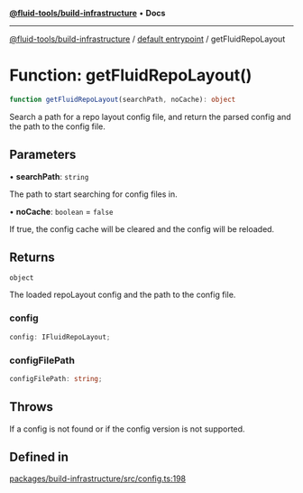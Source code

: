 [**@fluid-tools/build-infrastructure**](../../README.md) • **Docs**

***

[@fluid-tools/build-infrastructure](../../README.md) / [default entrypoint](../README.md) / getFluidRepoLayout

# Function: getFluidRepoLayout()

```ts
function getFluidRepoLayout(searchPath, noCache): object
```

Search a path for a repo layout config file, and return the parsed config and the path to the config file.

## Parameters

• **searchPath**: `string`

The path to start searching for config files in.

• **noCache**: `boolean` = `false`

If true, the config cache will be cleared and the config will be reloaded.

## Returns

`object`

The loaded repoLayout config and the path to the config file.

### config

```ts
config: IFluidRepoLayout;
```

### configFilePath

```ts
configFilePath: string;
```

## Throws

If a config is not found or if the config version is not supported.

## Defined in

[packages/build-infrastructure/src/config.ts:198](https://github.com/microsoft/FluidFramework/blob/main/build-tools/packages/build-infrastructure/src/config.ts#L198)
